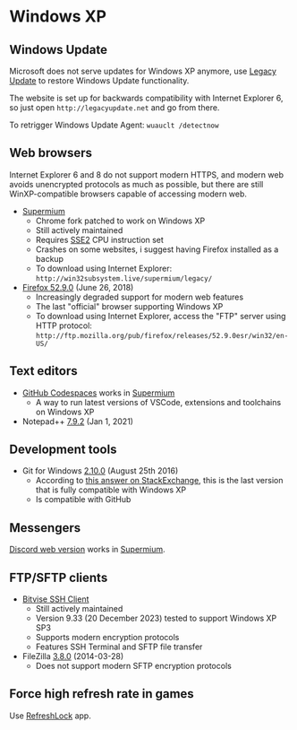 # Windows XP

## Windows Update
Microsoft does not serve updates for Windows XP anymore, use [Legacy Update](https://legacyupdate.net/) to restore Windows Update functionality.

The website is set up for backwards compatibility with Internet Explorer 6, so just open `http://legacyupdate.net` and go from there.

To retrigger Windows Update Agent: `wuauclt /detectnow`

## Web browsers
Internet Explorer 6 and 8 do not support modern HTTPS, and modern web avoids unencrypted protocols as much as possible, but there are still WinXP-compatible browsers capable of accessing modern web.
- [Supermium](https://github.com/win32ss/supermium)
    - Chrome fork patched to work on Windows XP
    - Still actively maintained
    - Requires [SSE2](https://en.wikipedia.org/wiki/SSE2#CPU_support) CPU instruction set
    - Crashes on some websites, i suggest having Firefox installed as a backup
    - To download using Internet Explorer: `http://win32subsystem.live/supermium/legacy/`
- [Firefox 52.9.0](https://ftp.mozilla.org/pub/firefox/releases/52.9.0esr/win32/en-US/Firefox%20Setup%2052.9.0esr.exe) (June 26, 2018)
    - Increasingly degraded support for modern web features
    - The last "official" browser supporting Windows XP
    - To download using Internet Explorer, access the "FTP" server using HTTP protocol: `http://ftp.mozilla.org/pub/firefox/releases/52.9.0esr/win32/en-US/`

## Text editors
- [GitHub Codespaces](https://github.com/features/codespaces) works in [Supermium](https://github.com/win32ss/supermium)
    - A way to run latest versions of VSCode, extensions and toolchains on Windows XP
- Notepad++ [7.9.2](https://notepad-plus-plus.org/downloads/v7.9.2/) (Jan 1, 2021)

## Development tools
- Git for Windows [2.10.0](https://github.com/git-for-windows/git/releases/tag/v2.10.0.windows.1) (August 25th 2016)
    - According to [this answer on StackExchange](https://superuser.com/a/1195244), this is the last version that is fully compatible with Windows XP
    - Is compatible with GitHub

## Messengers
[Discord web version](https://discord.com/channels/@me) works in [Supermium](https://github.com/win32ss/supermium).

## FTP/SFTP clients
- [Bitvise SSH Client](https://www.bitvise.com/ssh-client-download)
    - Still actively maintained
    - Version 9.33 (20 December 2023) tested to support Windows XP SP3
    - Supports modern encryption protocols
    - Features SSH Terminal and SFTP file transfer
- FileZilla [3.8.0](https://download.filezilla-project.org/client/FileZilla_3.8.0_win32-setup.exe) (2014-03-28)
    - Does not support modern SFTP encryption protocols

## Force high refresh rate in games
Use [RefreshLock](https://www.softpedia.com/get/Tweak/Video-Tweak/RefreshLock.shtml) app.
